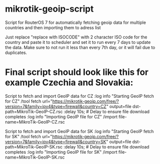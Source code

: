# mikrotik-geoip-script
Script for RouterOS 7 for automatically fetching geoip data for multiple countries and then importing them to adress list

Just replace "replace with ISOCODE" with 2 character ISO code for the country and paste it to scheduler and set it to run every 7 days to update the data. Make sure to not run it less than every 7th day, or it will fail due to duplicates.


# Final script should look like this for example Czechia and Slovakia:

Script to fetch and import GeoIP data for CZ
:log info "Starting GeoIP fetch for CZ"
/tool fetch url="https://mikrotik-geoip.com/free/?version=7&family=ipv4&type=firewall&country=CZ" output=file dst-path=MikroTik-GeoIP-CZ.rsc
:delay 10s; # Delay to ensure file download completes
:log info "Importing GeoIP file for CZ"
/import file-name=MikroTik-GeoIP-CZ.rsc

Script to fetch and import GeoIP data for SK
:log info "Starting GeoIP fetch for SK"
/tool fetch url="https://mikrotik-geoip.com/free/?version=7&family=ipv4&type=firewall&country=SK" output=file dst-path=MikroTik-GeoIP-SK.rsc
:delay 10s; # Delay to ensure file download completes
:log info "Importing GeoIP file for SK"
/import file-name=MikroTik-GeoIP-SK.rsc
